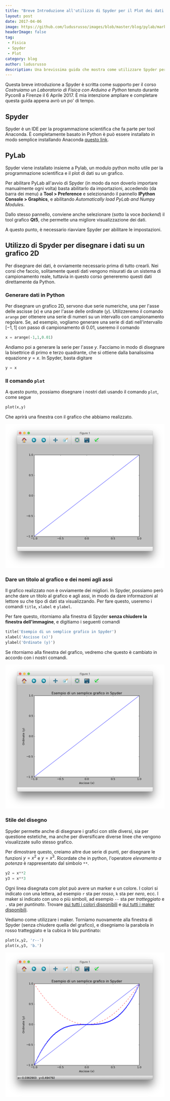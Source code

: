 ```yaml
---
title: "Breve Introduzione all'utilizzo di Spyder per il Plot dei dati a livello scientifico"
layout: post
date: 2017-04-06
image: https://github.com/ludusrusso/images/blob/master/blog/pylab/marks.png?raw=true
headerImage: false
tag:
 - Fisica
 - Spyder
 - Plot
category: blog
author: ludusrusso
description: Una brevissima guida che mostra come utilizzare Spyder per il plot dei dati a livello scientifico
---
```


Questa breve introduzione a Spyder è scritta come supporto per il corso *Costruiamo un Laboratorio di Fisica con Arduino e Python* tenuto durante Pycon8 a Firenze il 6 Aprile 2017. È mia intenzione ampliare e completare questa guida appena avrò un po' di tempo.

## Spyder

Spyder è un IDE per la programmazione scientifica che fa parte per tool Anaconda. È completamente basato in Python è può essere installato in modo semplice installando Anaconda [questo link](https://www.continuum.io/downloads).

## PyLab

Spyder viene installato insieme a Pylab, un modulo python molto utile per la programmazione scientifica e il plot di dati su un grafico. 

Per abilitare PyLab all'avvio di Spyder (in modo da non doverlo importare manualmente ogni volta) basta abilitarlo da importazioni, accedendo (da barra dei menu) a **Tool > Preference** e selezionando il pannello **IPython Console > Graphics**, e abilitando *Automatically load PyLab and Numpy Modules*.

Dallo stesso pannello, conviene anche selezionare (sotto la voce *backend*) il tool grafico **Qt5**, che permette una migliore visualizzazione dei dati.

A questo punto, è necessario riavviare Spyder per abilitare le impostazioni.

## Utilizzo di Spyder per disegnare i dati su un grafico 2D

Per disegnare dei dati, è ovviamente necessario prima di tutto crearli. Nei corsi che faccio, solitamente questi dati vengono misurati da un sistema di campionamento reale, tuttavia in questo corso genereremo questi dati direttamente da Python. 

### Generare dati in Python
Per disegnare un grafico 2D, servono due serie numeriche, una per l'asse delle ascisse ($x$) e una per l'asse delle ordinate ($y$). Utilizzeremo il comando `arange` per ottenere una serie di numeri su un intervallo con campionamento regolare. Se, ad esempio, vogliamo generare una serie di dati nell'intervallo $[-1 ,  1]$ con passo di campionamento di $0.01$, useremo il comando

```python
x = arange(-1,1,0.01)
```

Andiamo poi a generare la serie per l'asse $y$. Facciamo in modo di disegnare la bisettrice di primo e terzo quadrante, che si ottiene dalla banalissima equazione $y=x$. In Spyder, basta digitare

```python
y = x
```


### Il comando `plot`

A questo punto, possiamo disegnare i nostri dati usando il comando `plot`, come segue

```python
plot(x,y)
```

Che aprirà una finestra con il grafico che abbiamo realizzato. 

![Esempio Plot](/assets/imgs/2017-04-06-breve-introduzione-all-utilizzo-di-spyder-per-il-plot-dei-dati-a-livello-scientifico.markdown/plot-retta.png?raw=true)

### Dare un titolo al grafico e dei nomi agli assi

Il grafico realizzato non è ovviamente dei migliori. In Spyder, possiamo però anche dare un titolo al grafico e agli assi, in modo da dare informazioni al lettore su che tipo di dati sta visualizzando. Per fare questo, useremo i comandi `title`, `xlabel` e `ylabel`.

Per fare questo, ritorniamo alla finestra di Spyder **senza chiudere la finestra dell'immagine**, e digitiamo i seguenti comandi

```python
title('Esempio di un semplice grafico in Spyder')
xlabel('Ascisse (x)')
ylabel('Ordinate (y)')
```

Se ritorniamo alla finestra del grafico, vedremo che questo è cambiato in accordo con i nostri comandi.

![Esempio labels e titolo](/assets/imgs/2017-04-06-breve-introduzione-all-utilizzo-di-spyder-per-il-plot-dei-dati-a-livello-scientifico.markdown/titlexy.png?raw=true)

### Stile del disegno

Spyder permette anche di disegnare i grafici con stile diversi, sia per questione estetiche, ma anche per diversificare diverse linee che vengono visualizzate sullo stesso grafico. 

Per dimostrare questo, creiamo altre due serie di punti, per disegnare le funzioni $y=x^2$ e $y=x^3$. Ricordate che in python, l'operatore *elevamento a potenza* è rappresentato dal simbolo `**`.

```python
y2 = x**2
y3 = x**3
```

Ogni linea disegnata com plot può avere un marker e un colore. I colori si indicato con una lettera, ad esempio `r` sta per *rosso*, `k` sta per *nero*, ecc.
I maker si indicato con uno o più simboli, ad esempio `--` sta per *tratteggiato* e `.` sta per *puntinato*. Trovare [qui tutti i colori disponibili](http://matplotlib.org/api/colors_api.html) e [qui tutti i maker disponibili](http://matplotlib.org/api/markers_api.html).

Vediamo come utilizzare i maker. Torniamo nuovamente alla finestra di Spyder (senza chiudere quella del grafico), e disegniamo la parabola in rosso tratteggiato e la cubica in blu puntinato:

```python
plot(x,y2, 'r--')
plot(x,y3, 'b.')
```

![Esempio marks](/assets/imgs/2017-04-06-breve-introduzione-all-utilizzo-di-spyder-per-il-plot-dei-dati-a-livello-scientifico.markdown/marks.png?raw=true)
